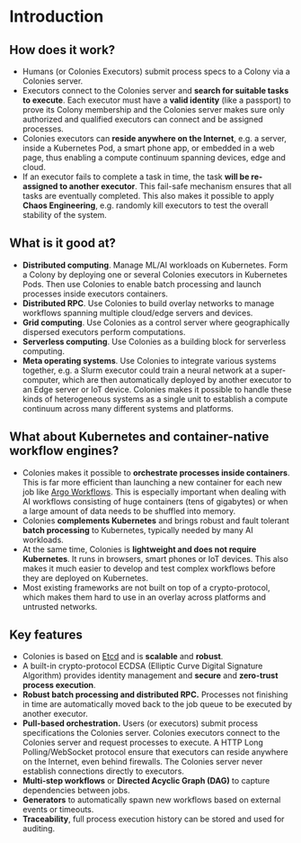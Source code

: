 # Introduction

## How does it work?
* Humans (or Colonies Executors) submit process specs to a Colony via a Colonies server.
* Executors connect to the Colonies server and **search for suitable tasks to execute**. Each executor must have a **valid identity** (like a passport) to prove its Colony membership and the Colonies server makes sure only authorized and qualified executors can connect and be assigned processes. 
* Colonies executors can **reside anywhere on the Internet**, e.g. a server, inside a Kubernetes Pod, a smart phone app, or embedded in a web page, thus enabling a compute continuum spanning devices, edge and cloud.
* If an executor fails to complete a task in time, the task **will be re-assigned to another executor**. This fail-safe mechanism ensures that all tasks are eventually completed. This also makes it possible to apply **Chaos Engineering**, e.g. randomly kill executors to test the overall stability of the system.  

## What is it good at?
* **Distributed computing**. Manage ML/AI workloads on Kubernetes. Form a Colony by deploying one or several Colonies executors in Kubernetes Pods. Then use Colonies to enable batch processing and launch processes inside executors containers.
* **Distributed RPC**. Use Colonies to build overlay networks to manage workflows spanning multiple cloud/edge servers and devices.
* **Grid computing**. Use Colonies as a control server where geographically dispersed executors perform computations.
* **Serverless computing**. Use Colonies as a building block for serverless computing.
* **Meta operating systems**. Use Colonies to integrate various systems together, e.g. a Slurm executor could train a neural network at a super-computer, which are then automatically deployed by another executor to an Edge server or IoT device. Colonies makes it possible to handle these kinds of heterogeneous systems as a single unit to establish a compute continuum across many different systems and platforms.     

## What about Kubernetes and container-native workflow engines?
* Colonies makes it possible to **orchestrate processes inside containers**. This is far more efficient than launching a new container for each new job like [Argo Workflows](https://argoproj.github.io/argo-workflows). This is especially important when dealing with AI workflows consisting of huge containers (tens of gigabytes) or when a large amount of data needs to be shuffled into memory.
* Colonies **complements Kubernetes** and brings robust and fault tolerant **batch processing** to Kubernetes, typically needed by many AI workloads.
* At the same time, Colonies is **lightweight and does not require Kubernetes**. It runs in browsers, smart phones or IoT devices. This also makes it much easier to develop and test complex workflows before they are deployed on Kubernetes.
* Most existing frameworks are not built on top of a crypto-protocol, which makes them hard to use in an overlay across platforms and untrusted networks. 

## Key features
* Colonies is based on [Etcd](https://etcd.io/) and is **scalable** and **robust**. 
* A built-in crypto-protocol ECDSA (Elliptic Curve Digital Signature Algorithm) provides identity management and **secure** and **zero-trust process execution**.
* **Robust batch processing and distributed RPC.** Processes not finishing in time are automatically moved back to the job queue to be executed by another executor.  
* **Pull-based orchestration.** Users (or executors) submit process specifications the Colonies server. Colonies executors connect to the Colonies server and request processes to execute. A HTTP Long Polling/WebSocket protocol ensure that executors can reside anywhere on the Internet, even behind firewalls. The Colonies server never establish connections directly to executors. 
* **Multi-step workflows** or **Directed Acyclic Graph (DAG)** to capture dependencies between jobs.
* **Generators** to automatically spawn new workflows based on external events or timeouts.
* **Traceability**, full process execution history can be stored and used for auditing.

